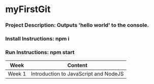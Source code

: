 # myFirstGit

### Project Description: Outputs 'hello world' to the console.
### Install Instructions: npm i
### Run Instructions: npm start

Week | Content
------------ | ------------
Week 1 | Introduction to JavaScript and NodeJS
